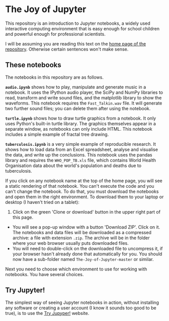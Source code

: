 # The Joy of Jupyter

This repository is an introduction to Jupyter notebooks, a widely used interactive computing environment that is easy enough for school children and powerful enough for professional scientists.

I will be assuming you are reading this text on the [home page of the repository](http://github.com/mwermelinger/The-Joy-of-Jupyter). 
Otherwise certain sentences won't make sense.

## These notebooks

The notebooks in this repository are as follows.

**`audio.ipynb`** shows how to play, manipulate and generate music 
in a notebook.
It uses the IPython audio player, 
the SciPy and NumPy libraries to read, transform and write sound files, 
and the matplotlib library to show the waveforms. 
This notebook requires the `Fast_Talkin.wav` file. 
It will generate two further sound files; 
you can delete them after using the notebook.

**`turtle.ipynb`** shows how to draw turtle graphics from a notebook. 
It only uses Python's built-in turtle library. 
The graphics themselves appear in a separate window, 
as notebooks can only include HTML. 
This notebook includes a simple example of fractal tree drawing.

**`tuberculosis.ipynb`** is a very simple example of reproducible research. 
It shows how to load data from an Excel spreadsheet, 
analyse and visualise the data, and write up the conclusions. 
This notebook uses the pandas library and requires the `WHO_POP_TB.xls` file, 
which contains World Health Organisation data about 
the world's population and deaths due to tuberculosis. 

If you click on any notebook name at the top of the home page,
you will see a static rendering of that notebook. 
You can't execute the code and you can't change the notebook. To do that, 
you must download the notebooks and open them in the right environment. 
To download them to your laptop or desktop (I haven't tried on a tablet):

1. Click on the green 'Clone or download' button in the upper right part of this page.
- You will see a pop-up window with a button 'Download ZIP'. Click on it. The notebooks and data files will be downloaded as a compressed archive: a file with extension `.zip`. The archive will be in the folder where your web browser usually puts downloaded files. 
- You will need to double-click on the downloaded file to uncompress it, if your browser hasn't already done that automatically for you. You should now have a sub-folder named `The-Joy-of-Jupyter-master` or similar. 

Next you need to choose which environment to use for working with notebooks.
You have several choices.

## Try Jupyter!

The simplest way of seeing Jupyter notebooks in action, without installing any software or creating a user account (I know it sounds too good to be true), is to use the [Try Jupyper!](http://try.jupyter.org) website. 

<!--After a little while, it will create a Jupyter environment just for you, and list some demo folders and files that you are free to explore later on. and after a little while you should see the Jupyter dashboard. a list of files. 
- Click on the 'Upload' button in the upper right corner of that site. 
- You will see a file browser dialog. Go to the dowloads folder, then to the downloaded sub-folder, and select one of the _Joy of Jupyter_ notebooks and any necessary data file. Click on the 'OK' or 'Choose' button of the file dialog. Note that you shouldn't select the turtle graphics notebook: unfortunately it doesn't work in _Try Jupyter!_.
- The notebook and data file you selected will now appear at the start of the list of files, with blue 'Upload' buttons. Click on those buttons to confirm the uploading. After they have been uploaded, the files will be put in alphabetical order among the list. Note that the audio notebook and sound file are relatively large and may take a little while to upload.


5. Click on in You can rename the folder to whatever name you prefer. If you will be working on the course using your desktop, e.g. with Anaconda, you need to move that folder to anywhere within your home folder, so that Jupyter can find your notebooks and open them. If you will be working on the course using a web-based service, e.g. CoCalc, you need to upload the folder to that service.-->